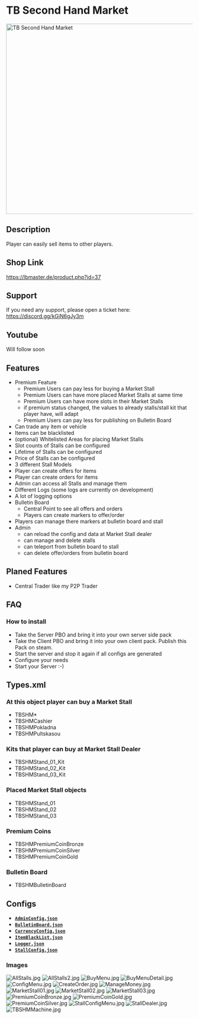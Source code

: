 # TB Second Hand Market

<img src="./TBSecondHandMarket.jpeg" alt="TB Second Hand Market" width="512"/>

## Description

Player can easily sell items to other players.

## Shop Link

https://lbmaster.de/product.php?id=37

## Support

If you need any support, please open a ticket here: https://discord.gg/kGjN6gJy3m

## Youtube

Will follow soon

## Features

- Premium Feature
    - Premium Users can pay less for buying a Market Stall
    - Premium Users can have more placed Market Stalls at same time
    - Premium Users can have more slots in their Market Stalls
    - if premium status changed, the values to already stalls/stall kit that player have, will adapt 
    - Premium Users can pay less for publishing on Bulletin Board
- Can trade any item or vehicle
- Items can be blacklisted
- (optional) Whitelisted Areas for placing Market Stalls
- Slot counts of Stalls can be configured
- Lifetime of Stalls can be configured
- Price of Stalls can be configured
- 3 different Stall Models
- Player can create offers for items
- Player can create orders for items
- Admin can access all Stalls and manage them
- Different Logs (some logs are currently on development) 
- A lot of logging options
- Bulletin Board
  - Central Point to see all offers and orders
  - Players can create markers to offer/order
- Players can manage there markers at bulletin board and stall
- Admin 
  - can reload the config and data at Market Stall dealer
  - can manage and delete stalls
  - can teleport from bulletin board to stall
  - can delete offer/orders from bulletin board

## Planed Features
- Central Trader like my P2P Trader

## FAQ

### How to install

- Take the Server PBO and bring it into your own server side pack
- Take the Client PBO and bring it into your own client pack. Publish this Pack on steam.
- Start the server and stop it again if all configs are generated
- Configure your needs
- Start your Server :-)

## Types.xml

### At this object player can buy a Market Stall
- TBSHM*
- TBSHMCashier
- TBSHMPokladna
- TBSHMPultskasou

### Kits that player can buy at Market Stall Dealer
- TBSHMStand_01_Kit
- TBSHMStand_02_Kit
- TBSHMStand_03_Kit

### Placed Market Stall objects
- TBSHMStand_01
- TBSHMStand_02
- TBSHMStand_03

### Premium Coins
- TBSHMPremiumCoinBronze
- TBSHMPremiumCoinSilver
- TBSHMPremiumCoinGold

### Bulletin Board
- TBSHMBulletinBoard

## Configs

- [**`AdminConfig.json`**](../GlobalConfigs/Readme.md#adminconfigjson)
- [**`BulletinBoard.json`**](./Configs/BulletinBoard.md)
- [**`CurrencyConfig.json`**](../GlobalConfigs/Readme.md#currencyconfigjson)
- [**`ItemBlackList.json`**](./Configs/ItemBlackList.md)
- [**`Logger.json`**](./Configs/Logger.md)
- [**`StallConfig.json`**](./Configs/StallConfig.md)


### Images

![AllStalls.jpg](img/AllStalls.jpg)
![AllStalls2.jpg](img/AllStalls2.jpg)
![BuyMenu.jpg](img/BuyMenu.jpg)
![BuyMenuDetail.jpg](img/BuyMenuDetail.jpg)
![ConfigMenu.jpg](img/ConfigMenu.jpg)
![CreateOrder.jpg](img/CreateOrder.jpg)
![ManageMoney.jpg](img/ManageMoney.jpg)
![MarketStall01.jpg](img/MarketStall01.jpg)
![MarketStall02.jpg](img/MarketStall02.jpg)
![MarketStall03.jpg](img/MarketStall03.jpg)
![PremiumCoinBronze.jpg](img/PremiumCoinBronze.jpg)
![PremiumCoinGold.jpg](img/PremiumCoinGold.jpg)
![PremiumCoinSilver.jpg](img/PremiumCoinSilver.jpg)
![StallConfigMenu.jpg](img/StallConfigMenu.jpg)
![StallDealer.jpg](img/StallDealer.jpg)
![TBSHMMachine.jpg](img/TBSHMMachine.jpg)
